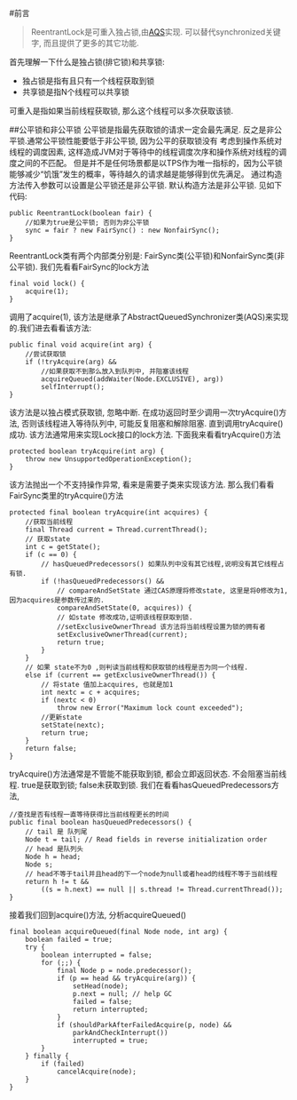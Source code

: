#前言
> ReentrantLock是可重入独占锁,由[AQS]()实现. 可以替代synchronized关键字, 而且提供了更多的其它功能.

首先理解一下什么是独占锁(排它锁)和共享锁:

* 独占锁是指有且只有一个线程获取到锁
* 共享锁是指N个线程可以共享锁

可重入是指如果当前线程获取锁, 那么这个线程可以多次获取该锁.

##公平锁和非公平锁
公平锁是指最先获取锁的请求一定会最先满足. 反之是非公平锁.通常公平锁性能要低于非公平锁, 因为公平的获取锁没有
考虑到操作系统对线程的调度因素, 这样造成JVM对于等待中的线程调度次序和操作系统对线程的调度之间的不匹配。
但是并不是任何场景都是以TPS作为唯一指标的，因为公平锁能够减少“饥饿”发生的概率，等待越久的请求越是能够得到优先满足。
通过构造方法传入参数可以设置是公平锁还是非公平锁. 默认构造方法是非公平锁. 见如下代码:


    public ReentrantLock(boolean fair) {
        //如果为true是公平锁; 否则为非公平锁
        sync = fair ? new FairSync() : new NonfairSync();
    }

ReentrantLock类有两个内部类分别是: FairSync类(公平锁)和NonfairSync类(非公平锁). 
我们先看看FairSync的lock方法

    final void lock() {
        acquire(1);
    }
    
调用了acquire(1), 该方法是继承了AbstractQueuedSynchronizer类(AQS)来实现的.我们进去看看该方法:

    public final void acquire(int arg) {
        //尝试获取锁
        if (!tryAcquire(arg) &&
            //如果获取不到那么放入到队列中, 并阻塞该线程
            acquireQueued(addWaiter(Node.EXCLUSIVE), arg))
            selfInterrupt();
    }

该方法是以独占模式获取锁, 忽略中断. 在成功返回时至少调用一次tryAcquire()方法, 否则该线程进入等待队列中, 可能反复阻塞和解除阻塞.
直到调用tryAcquire()成功. 该方法通常用来实现Lock接口的lock方法. 下面我来看看tryAcquire()方法

    protected boolean tryAcquire(int arg) {
        throw new UnsupportedOperationException();
    }

该方法抛出一个不支持操作异常, 看来是需要子类来实现该方法. 那么我们看看FairSync类里的tryAcquire()方法

    protected final boolean tryAcquire(int acquires) {
        //获取当前线程
        final Thread current = Thread.currentThread();
        // 获取state
        int c = getState();
        if (c == 0) {
            // hasQueuedPredecessors() 如果队列中没有其它线程,说明没有其它线程占有锁.
            if (!hasQueuedPredecessors() &&
                // compareAndSetState 通过CAS原理将修改state, 这里是将0修改为1, 因为acquires是参数传过来的. 
                compareAndSetState(0, acquires)) {
                // 如state 修改成功,证明该线程获取到锁.
                //setExclusiveOwnerThread 该方法将当前线程设置为锁的拥有者
                setExclusiveOwnerThread(current);
                return true;
            }
        }
        // 如果 state不为0 ,则判读当前线程和获取锁的线程是否为同一个线程.
        else if (current == getExclusiveOwnerThread()) {
            // 将state 值加上acquires, 也就是加1
            int nextc = c + acquires;
            if (nextc < 0)
                throw new Error("Maximum lock count exceeded");
            //更新state
            setState(nextc);
            return true;
        }
        return false;
    }
    
tryAcquire()方法通常是不管能不能获取到锁, 都会立即返回状态. 不会阻塞当前线程. true是获取到锁; false未获取到锁.
我们在看看hasQueuedPredecessors方法, 

    //查找是否有线程一直等待获得比当前线程更长的时间
    public final boolean hasQueuedPredecessors() {
        // tail 是 队列尾
        Node t = tail; // Read fields in reverse initialization order
        // head 是队列头
        Node h = head;
        Node s;
        // head不等于tail并且head的下一个node为null或者head的线程不等于当前线程
        return h != t &&
            ((s = h.next) == null || s.thread != Thread.currentThread());
    }
    
接着我们回到acquire()方法, 分析acquireQueued()

    final boolean acquireQueued(final Node node, int arg) {
        boolean failed = true;
        try {
            boolean interrupted = false;
            for (;;) {
                final Node p = node.predecessor();
                if (p == head && tryAcquire(arg)) {
                    setHead(node);
                    p.next = null; // help GC
                    failed = false;
                    return interrupted;
                }
                if (shouldParkAfterFailedAcquire(p, node) &&
                    parkAndCheckInterrupt())
                    interrupted = true;
            }
        } finally {
            if (failed)
                cancelAcquire(node);
        }
    }